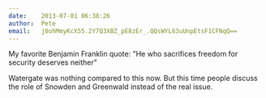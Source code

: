 ```yaml
---
date:    2013-07-01 06:38:26
author:  Pete
email:   j0ohMmyKcX55.2Y7Q3XBZ_pE8zEr_.QQsWYL63uUnpEtsF1CFNqQ==
---
```


My favorite Benjamin Franklin quote: "He who sacrifices freedom for
security deserves neither"

Watergate was nothing compared to this now. But this time people
discuss the role of Snowden and Greenwald instead of the real issue.
